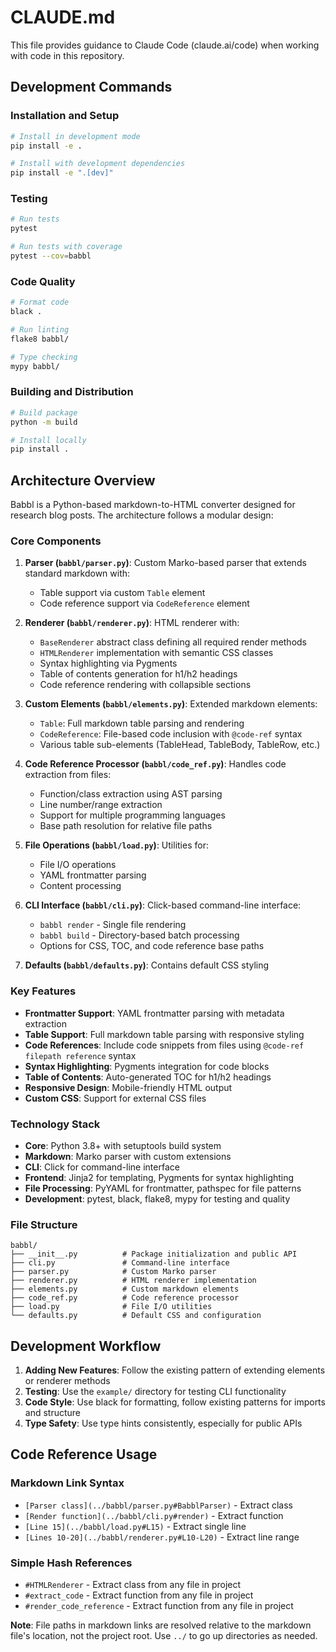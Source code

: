 # CLAUDE.md

This file provides guidance to Claude Code (claude.ai/code) when working with code in this repository.

## Development Commands

### Installation and Setup
```bash
# Install in development mode
pip install -e .

# Install with development dependencies
pip install -e ".[dev]"
```

### Testing
```bash
# Run tests
pytest

# Run tests with coverage
pytest --cov=babbl
```

### Code Quality
```bash
# Format code
black .

# Run linting
flake8 babbl/

# Type checking
mypy babbl/
```

### Building and Distribution
```bash
# Build package
python -m build

# Install locally
pip install .
```

## Architecture Overview

Babbl is a Python-based markdown-to-HTML converter designed for research blog posts. The architecture follows a modular design:

### Core Components

1. **Parser (`babbl/parser.py`)**: Custom Marko-based parser that extends standard markdown with:
   - Table support via custom `Table` element
   - Code reference support via `CodeReference` element

2. **Renderer (`babbl/renderer.py`)**: HTML renderer with:
   - `BaseRenderer` abstract class defining all required render methods
   - `HTMLRenderer` implementation with semantic CSS classes
   - Syntax highlighting via Pygments
   - Table of contents generation for h1/h2 headings
   - Code reference rendering with collapsible sections

3. **Custom Elements (`babbl/elements.py`)**: Extended markdown elements:
   - `Table`: Full markdown table parsing and rendering
   - `CodeReference`: File-based code inclusion with `@code-ref` syntax
   - Various table sub-elements (TableHead, TableBody, TableRow, etc.)

4. **Code Reference Processor (`babbl/code_ref.py`)**: Handles code extraction from files:
   - Function/class extraction using AST parsing
   - Line number/range extraction
   - Support for multiple programming languages
   - Base path resolution for relative file paths

5. **File Operations (`babbl/load.py`)**: Utilities for:
   - File I/O operations
   - YAML frontmatter parsing
   - Content processing

6. **CLI Interface (`babbl/cli.py`)**: Click-based command-line interface:
   - `babbl render` - Single file rendering
   - `babbl build` - Directory-based batch processing
   - Options for CSS, TOC, and code reference base paths

7. **Defaults (`babbl/defaults.py`)**: Contains default CSS styling

### Key Features

- **Frontmatter Support**: YAML frontmatter parsing with metadata extraction
- **Table Support**: Full markdown table parsing with responsive styling
- **Code References**: Include code snippets from files using `@code-ref filepath reference` syntax
- **Syntax Highlighting**: Pygments integration for code blocks
- **Table of Contents**: Auto-generated TOC for h1/h2 headings
- **Responsive Design**: Mobile-friendly HTML output
- **Custom CSS**: Support for external CSS files

### Technology Stack

- **Core**: Python 3.8+ with setuptools build system
- **Markdown**: Marko parser with custom extensions
- **CLI**: Click for command-line interface
- **Frontend**: Jinja2 for templating, Pygments for syntax highlighting
- **File Processing**: PyYAML for frontmatter, pathspec for file patterns
- **Development**: pytest, black, flake8, mypy for testing and quality

### File Structure

```
babbl/
├── __init__.py          # Package initialization and public API
├── cli.py               # Command-line interface
├── parser.py            # Custom Marko parser
├── renderer.py          # HTML renderer implementation
├── elements.py          # Custom markdown elements
├── code_ref.py          # Code reference processor
├── load.py              # File I/O utilities
└── defaults.py          # Default CSS and configuration
```

## Development Workflow

1. **Adding New Features**: Follow the existing pattern of extending elements or renderer methods
2. **Testing**: Use the `example/` directory for testing CLI functionality
3. **Code Style**: Use black for formatting, follow existing patterns for imports and structure
4. **Type Safety**: Use type hints consistently, especially for public APIs

## Code Reference Usage

### Markdown Link Syntax
- `[Parser class](../babbl/parser.py#BabblParser)` - Extract class
- `[Render function](../babbl/cli.py#render)` - Extract function  
- `[Line 15](../babbl/load.py#L15)` - Extract single line
- `[Lines 10-20](../babbl/renderer.py#L10-L20)` - Extract line range

### Simple Hash References
- `#HTMLRenderer` - Extract class from any file in project
- `#extract_code` - Extract function from any file in project
- `#render_code_reference` - Extract function from any file in project

**Note**: File paths in markdown links are resolved relative to the markdown file's location, not the project root. Use `../` to go up directories as needed.